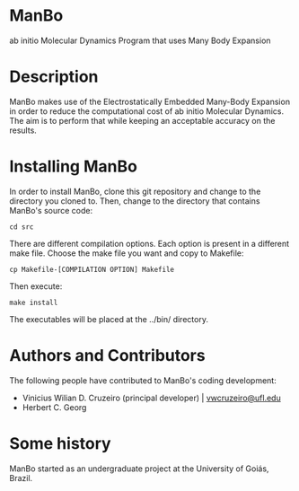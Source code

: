 ManBo
=====

ab initio Molecular Dynamics Program that uses Many Body Expansion

Description
===========

ManBo makes use of the Electrostatically Embedded Many-Body Expansion
in order to reduce the computational cost of ab initio Molecular
Dynamics. The aim is to perform that while keeping an acceptable
accuracy on the results.

Installing ManBo
================

In order to install ManBo, clone this git repository and change to
the directory you cloned to. Then, change to the directory that
contains ManBo's source code:

```
cd src
```

There are different compilation options. Each option is present in
a different make file. Choose the make file you want and copy to
Makefile:


```
cp Makefile-[COMPILATION OPTION] Makefile
```

Then execute:

```
make install
```

The executables will be placed at the ../bin/ directory.

Authors and Contributors
========================

The following people have contributed to ManBo's coding development:

* Vinicius Wilian D. Cruzeiro (principal developer) | vwcruzeiro@ufl.edu
* Herbert C. Georg


Some history
============

ManBo started as an undergraduate project at the University of Goiás, Brazil.
